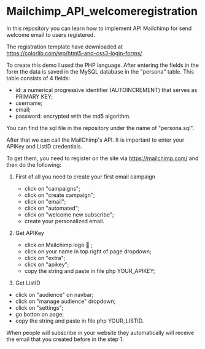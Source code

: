 # Mailchimp_API_welcomeregistration
In this repository you can learn how to implement API Mailchimp for send welcome email to users registered. 

The registration template have downloaded at https://colorlib.com/wp/html5-and-css3-login-forms/


To create this demo I used the PHP language. 
After entering the fields in the form the data is saved in the MySQL database in the "persona" table.
This table consists of 4 fields:

- id: a numerical progressive identifier (AUTOINCREMENT) that serves as PRIMARY KEY;
- username;
- email;
- password: encrypted with the md5 algorithm. 

You can find the sql file in the repository under the name of "persona.sql".

After that we can call the MailChimp's API.
It is important to enter your APIKey and ListID credentials.

To get them, you need to register on the site via https://mailchimp.com/ and then do the following:

1. First of all you need to create your first email campaign
    - click on "campaigns";
    - click on "create campaign";
    - click on "email";
    - click on "automated";
    - click on "welcome new subscribe";
    - create your personalized email.
    
2. Get APIKey
   - click on Mailchimp logo :monkey: ;
   - click on your name in top right of page dropdown;
   - click on "extra";
   - click on "apikey";
   - copy the string and paste in file php YOUR_APIKEY;
 
3. Get ListID
  - click on "audience" on navbar; 
  - click on "manage audience" dropdown;
  - click on "settings";
  - go botton on page;
  - copy the string and paste in file php YOUR_LISTID.
  
When people will subscribe in your website they automatically will receive the email that you created before in the step 1.
